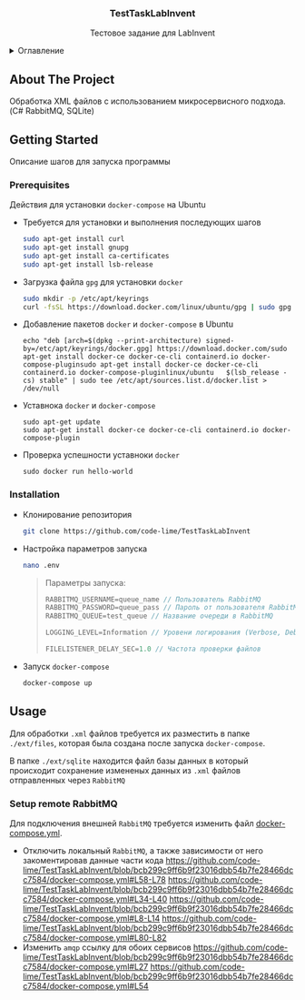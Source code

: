 <br />
<div align="center">
  <h3 align="center">TestTaskLabInvent</h3>

  <p align="center">
    Тестовое задание для LabInvent
    <br />
  </p>
</div>



<details>
  <summary>Оглавление</summary>
  <ol>
    <li>
      <a href="#about-the-project">About The Project</a>
    </li>
    <li>
      <a href="#getting-started">Getting Started</a>
      <ul>
        <li><a href="#prerequisites">Prerequisites</a></li>
        <li><a href="#installation">Installation</a></li>
      </ul>
    </li>
    <li><a href="#usage">Usage</a></li>
  </ol>
</details>



## About The Project

Обработка XML файлов с использованием микросервисного подхода. (C#
RabbitMQ, SQLite)

## Getting Started

Описание шагов для запуска программы 

### Prerequisites

Действия для установки `docker-compose` на Ubuntu
* Требуется для установки и выполнения последующих шагов
  ```sh
  sudo apt-get install curl
  sudo apt-get install gnupg
  sudo apt-get install ca-certificates
  sudo apt-get install lsb-release
  ```
* Загрузка файла `gpg` для установки `docker`
  ```sh
  sudo mkdir -p /etc/apt/keyrings
  curl -fsSL https://download.docker.com/linux/ubuntu/gpg | sudo gpg --dearmor -o /etc/apt/keyrings/docker.gpg
  ```
* Добавление пакетов `docker` и `docker-compose` в Ubuntu
  ```
  echo "deb [arch=$(dpkg --print-architecture) signed-by=/etc/apt/keyrings/docker.gpg] https://download.docker.com/sudo apt-get install docker-ce docker-ce-cli containerd.io docker-compose-pluginsudo apt-get install docker-ce docker-ce-cli containerd.io docker-compose-pluginlinux/ubuntu   $(lsb_release -cs) stable" | sudo tee /etc/apt/sources.list.d/docker.list > /dev/null
  ```
* Уставнока `docker` и `docker-compose`
  ```
  sudo apt-get update
  sudo apt-get install docker-ce docker-ce-cli containerd.io docker-compose-plugin
  ```
* Проверка успешности уставноки `docker`
  ```
  sudo docker run hello-world
  ```

### Installation

* Клонирование репозитория
   ```sh
   git clone https://github.com/code-lime/TestTaskLabInvent
   ```
* Настройка параметров запуска
   ```sh
   nano .env
   ```
   > Параметры запуска:
   > ```cs
   > RABBITMQ_USERNAME=queue_name // Пользователь RabbitMQ
   > RABBITMQ_PASSWORD=queue_pass // Пароль от пользователя RabbitMQ
   > RABBITMQ_QUEUE=test_queue // Название очереди в RabbitMQ
   > 
   > LOGGING_LEVEL=Information // Уровени логирования (Verbose, Debug, Information, Warning, Error, Fatal)
   > 
   > FILELISTENER_DELAY_SEC=1.0 // Частота проверки файлов
   > ```
* Запуск `docker-compose`
   ```sh
   docker-compose up
   ```

## Usage

Для обработки `.xml` файлов требуется их разместить в папке `./ext/files`, которая была создана после запуска `docker-compose`.

В папке `./ext/sqlite` находится файл базы данных в который происходит сохранение измененых данных из `.xml` файлов отправленных через `RabbitMQ`

### Setup remote RabbitMQ

Для подключения внешней `RabbitMQ` требуется изменить файл [docker-compose.yml](docker-compose.yml).

* Отключить локальный `RabbitMQ`, а также зависимости от него закоментировав данные части кода
  https://github.com/code-lime/TestTaskLabInvent/blob/bcb299c9ff6b9f23016dbb54b7fe28466dcc7584/docker-compose.yml#L58-L78
  https://github.com/code-lime/TestTaskLabInvent/blob/bcb299c9ff6b9f23016dbb54b7fe28466dcc7584/docker-compose.yml#L34-L40
  https://github.com/code-lime/TestTaskLabInvent/blob/bcb299c9ff6b9f23016dbb54b7fe28466dcc7584/docker-compose.yml#L8-L14
  https://github.com/code-lime/TestTaskLabInvent/blob/bcb299c9ff6b9f23016dbb54b7fe28466dcc7584/docker-compose.yml#L80-L82
* Изменить `amqp` ссылку для обоих сервисов
  https://github.com/code-lime/TestTaskLabInvent/blob/bcb299c9ff6b9f23016dbb54b7fe28466dcc7584/docker-compose.yml#L27
  https://github.com/code-lime/TestTaskLabInvent/blob/bcb299c9ff6b9f23016dbb54b7fe28466dcc7584/docker-compose.yml#L54
